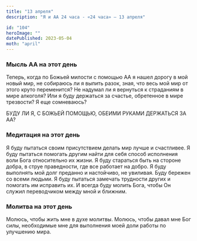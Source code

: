 ```yaml
---
title: "13 апреля"
description: "Я и АА 24 часа - «24 часа» — 13 апреля"

id: "104"
heroImage: ""
datePublished: 2023-05-04
moth: "april"
---
```


### Мысль АА на этот день

Теперь, когда по Божьей милости с помощью АА я нашел дорогу в мой новый мир,
не собираюсь ли я выпить разок, зная, что весь мой мир от этого круто
переменится? Не надумал ли я вернуться к страданиям в мире алкоголя? Или я
буду держаться за счастье, обретенное в мире трезвости? Я еще сомневаюсь?

БУДУ ЛИ Я, С БОЖЬЕЙ ПОМОЩЬЮ, ОБЕИМИ РУКАМИ ДЕРЖАТЬСЯ ЗА АА?

### Медитация на этот день

Я буду пытаться своим присутствием делать мир лучше и счастливее. Я буду
пытаться помогать другим найти для себя способ исполнения воли Бога
относительно их жизни. Я буду стараться быть на стороне добра, в струе
праведности, где все работает на добро. Я буду выполнять мой долг преданно и
настойчиво, не увиливая. Буду бережен со всеми людьми. Я буду пытаться
замечать трудности других и помогать им исправить их. И всегда буду молить
Бога, чтобы Он служил переводчиком между мной и ближним.

### Молитва на этот день

Молюсь, чтобы жить мне в духе молитвы. Молюсь, чтобы давал мне Бог силы,
необходимые мне для выполнения моей доли работы по улучшению мира.

